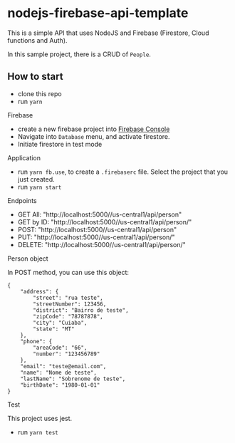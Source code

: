 # nodejs-firebase-api-template

This is a simple API that uses NodeJS and Firebase (Firestore, Cloud functions and Auth).

In this sample project, there is a CRUD of `People`.

## How to start

- clone this repo
- run `yarn`

Firebase

- create a new firebase project into [Firebase Console]("https://console.firebase.google.com")
- Navigate into `Database` menu, and activate firestore.
- Initiate firestore in test mode

Application

- run `yarn fb.use`, to create a `.firebaserc` file. Select the project that you just created.
- run `yarn start`

Endpoints

- GET All: "http://localhost:5000/<MY-APP-ID>/us-central1/api/person"
- GET by ID: "http://localhost:5000/<MY-APP-ID>/us-central1/api/person/<ID>"
- POST: "http://localhost:5000/<MY-APP-ID>/us-central1/api/person"
- PUT: "http://localhost:5000/<MY-APP-ID>/us-central1/api/person/<ID>"
- DELETE: "http://localhost:5000/<MY-APP-ID>/us-central1/api/person/<ID>"

Person object

In POST method, you can use this object:

```
{
    "address": {
        "street": "rua teste",
        "streetNumber": 123456,
        "district": "Bairro de teste",
        "zipCode": "78787878",
        "city": "Cuiaba",
        "state": "MT"
    },
    "phone": {
        "areaCode": "66",
        "number": "123456789"
    },
    "email": "teste@email.com",
    "name": "Nome de teste",
    "lastName": "Sobrenome de teste",
    "birthDate": "1980-01-01"
}
```

Test

This project uses jest.

- run `yarn test`